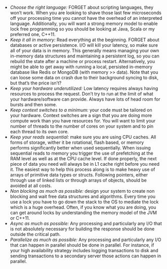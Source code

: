 - *Choose the right language:* FORGET about scripting languages, they won’t work. When you are looking to shave those last few microseconds off your processing time you cannot have the overhead of an interpreted language. Additionally, you will want a strong memory model to enable lock free programming so you should be looking at Java, Scala or my preferred one, C++11.
- *Keep it all in memory:* Read everything at the beginning. FORGET about databases or active persistence. I/O will kill your latency, so make sure all of your data is in memory. This generally means managing your own in-memory data structures and maintaining a persistent log, so you can rebuild the state after a machine or process restart. Alternatively, you might be able to get away with running a local, persisted in-memory database like Redis or MongoDB (with memory >> data). Note that you can loose some data on crash due to their background syncing to disk, but that’s the price isn’t?
- *Keep your hardware underutilized:* Low latency requires always having resources to process the request. Don’t try to run at the limit of what your hardware/software can provide. Always have lots of head room for bursts and then some.
- *Keep context switches to a minimum:* your code must be tailored on your hardware. Context switches are a sign that you are doing more compute work than you have resources for. You will want to limit your number of threads to the number of cores on your system and to pin each thread to its own core.
- *Keep your reads sequential:* make sure you are using CPU caches. All forms of storage, wither it be rotational, flash based, or memory performs significantly better when used sequentially. When issuing sequential reads to memory you trigger the use of prefetching at the RAM level as well as at the CPU cache level. If done properly, the next piece of data you need will always be in L1 cache right before you need it. The easiest way to help this process along is to make heavy use of arrays of primitive data types or structs. Following pointers, either through use of linked lists or through arrays of objects, should be avoided at all costs.
- *Non blocking as much as possible:* design your system to create non blocking and wait free data structures and algorithms. Every time you use a lock you have to go down the stack to the OS to mediate the lock which is a huge overhead. Often, if you know what you are doing, you can get around locks by understanding the memory model of the JVM or C++11.
- *Async as much as possible:* Any processing and particularly any I/O that is not absolutely necessary for building the response should be done outside the critical path.
- *Parallelize as much as possible:* Any processing and particularly any I/O that can happen in parallel should be done in parallel. For instance, if your high availability strategy includes logging transactions to disk and sending transactions to a secondary server those actions can happen in parallel.
